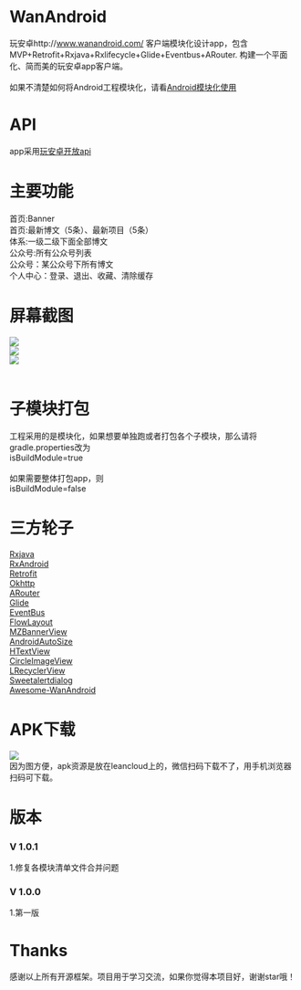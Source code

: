 # WanAndroid
玩安卓http://www.wanandroid.com/ 客户端模块化设计app，包含MVP+Retrofit+Rxjava+Rxlifecycle+Glide+Eventbus+ARouter.
构建一个平面化、简而美的玩安卓app客户端。<br/><br/>
如果不清楚如何将Android工程模块化，请看<a href="https://blog.csdn.net/qq_37173653/article/details/84592893">Android模块化使用</a>


# API
app采用<a href="http://www.wanandroid.com/blog/show/2"  target="view_window">玩安卓开放api</a>  

# 主要功能
首页:Banner<br/>
首页:最新博文（5条）、最新项目（5条）<br/>
体系:一级二级下面全部博文<br/>
公众号:所有公众号列表<br/>
公众号：某公众号下所有博文<br/>
个人中心：登录、退出、收藏、清除缓存<br/>

# 屏幕截图
<img src="https://github.com/senonwx/WanAndroid/blob/master/screenshot/main2.png"><img/><br/>
<img src="https://github.com/senonwx/WanAndroid/blob/master/screenshot/main.png"><img/><br/>
<img src="https://github.com/senonwx/WanAndroid/blob/master/screenshot/main3.png"><img/><br/></br>

# 子模块打包
工程采用的是模块化，如果想要单独跑或者打包各个子模块，那么请将gradle.properties改为</br>
isBuildModule=true</br></br>
如果需要整体打包app，则</br>
isBuildModule=false</br>

# 三方轮子
<a href="https://github.com/ReactiveX/RxJava">Rxjava</a> <br/>
<a href="https://github.com/ReactiveX/RxAndroid">RxAndroid</a><br/>
<a href="https://github.com/square/retrofit">Retrofit</a><br/>
<a href="https://github.com/square/okhttp">Okhttp</a><br/>
<a href="https://github.com/alibaba/ARouter">ARouter</a><br/>
<a href="https://github.com/bumptech/glide">Glide</a><br/>
<a href="https://github.com/greenrobot/EventBus">EventBus</a><br/>
<a href="https://github.com/hongyangAndroid/FlowLayout">FlowLayout</a><br/>
<a href="https://github.com/pinguo-zhouwei/MZBannerView">MZBannerView</a><br/>
<a href="https://github.com/JessYanCoding/AndroidAutoSize">AndroidAutoSize</a><br/>
<a href="https://github.com/hanks-zyh/HTextView">HTextView</a><br/>
<a href="https://github.com/hdodenhof/CircleImageView">CircleImageView</a><br/>
<a href="https://github.com/jdsjlzx/LRecyclerView">LRecyclerView</a><br/>
<a href="https://github.com/pedant/sweet-alert-dialog">Sweetalertdialog</a><br/>
<a href="https://github.com/JsonChao/Awesome-WanAndroid">Awesome-WanAndroid</a><br/>

# APK下载
<img src="https://github.com/senonwx/WanAndroid/blob/master/screenshot/qrcode.png"><img/><br/>
因为图方便，apk资源是放在leancloud上的，微信扫码下载不了，用手机浏览器扫码可下载。

# 版本

<h3>V 1.0.1</h3>
1.修复各模块清单文件合并问题

<h3>V 1.0.0</h3>
1.第一版

# Thanks
感谢以上所有开源框架。项目用于学习交流，如果你觉得本项目好，谢谢star哦！


